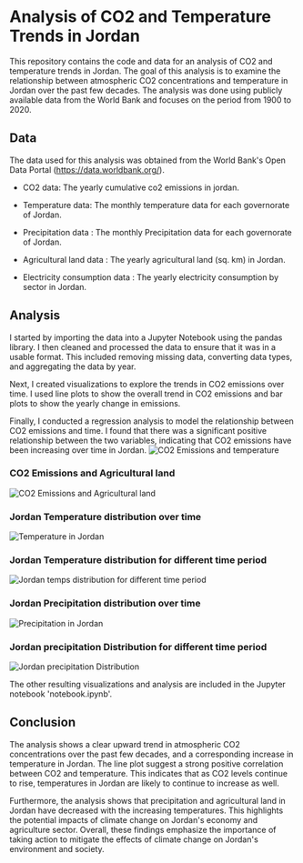 # Analysis of CO2 and Temperature Trends in Jordan

This repository contains the code and data for an analysis of CO2 and temperature trends in Jordan. The goal of this analysis is to examine the relationship between atmospheric CO2 concentrations and temperature in Jordan over the past few decades. The analysis was done using publicly available data from the World Bank and focuses on the period from 1900 to 2020.

## Data
The data used for this analysis was obtained from the World Bank's Open Data Portal (https://data.worldbank.org/).

* CO2 data: The yearly cumulative co2 emissions in jordan.

* Temperature data: The monthly temperature data for each governorate of Jordan.

* Precipitation data : The monthly Precipitation data for each governorate of Jordan.

* Agricultural land data : The yearly agricultural land (sq. km) in Jordan.

* Electricity consumption data : The yearly electricity consumption by sector in Jordan.

## Analysis
I started by importing the data into a Jupyter Notebook using the pandas library. I then cleaned and processed the data to ensure that it was in a usable format. This included removing missing data, converting data types, and aggregating the data by year.

Next, I created visualizations to explore the trends in CO2 emissions over time. I used line plots to show the overall trend in CO2 emissions and bar plots to show the yearly change in emissions.

Finally, I conducted a regression analysis to model the relationship between CO2 emissions and time. I found that there was a significant positive relationship between the two variables, indicating that CO2 emissions have been increasing over time in Jordan.
![CO2 Emissions and temperature](https://user-images.githubusercontent.com/112093285/229786205-a2015ae1-33fb-45c6-bc28-e6119d520023.png)

### CO2 Emissions and Agricultural land
![CO2 Emissions and Agricultural land](https://user-images.githubusercontent.com/112093285/229786197-f0fb7a4b-d694-4e20-a685-e66fb5d6961c.png)

### Jordan Temperature distribution over time
![Temperature in Jordan](https://user-images.githubusercontent.com/112093285/229786211-758ab9cb-81f1-48d5-b254-391f9b77e8d7.png)

### Jordan Temperature distribution for different time period
![Jordan temps distribution for different time period](https://user-images.githubusercontent.com/112093285/229786204-cdbdcd0f-0a64-45a0-8979-5cd80d4b89a4.png)

### Jordan Precipitation distribution over time
![Precipitation in Jordan](https://user-images.githubusercontent.com/112093285/229786214-4bb4a28a-8a40-4f10-b709-6a4e4daa2d73.png)

### Jordan precipitation Distribution for different time period
![Jordan precipitation Distribution](https://user-images.githubusercontent.com/112093285/229786208-98e1aeba-0ff6-4597-83a4-a7799ca2b334.png)

The other resulting visualizations and analysis are included in the Jupyter notebook 'notebook.ipynb'.

## Conclusion
The analysis shows a clear upward trend in atmospheric CO2 concentrations over the past few decades, and a corresponding increase in temperature in Jordan. The line plot suggest a strong positive correlation between CO2 and temperature. This indicates that as CO2 levels continue to rise, temperatures in Jordan are likely to continue to increase as well.

Furthermore, the analysis shows that precipitation and agricultural land in Jordan have decreased with the increasing temperatures. This highlights the potential impacts of climate change on Jordan's economy and agriculture sector. Overall, these findings emphasize the importance of taking action to mitigate the effects of climate change on Jordan's environment and society.
